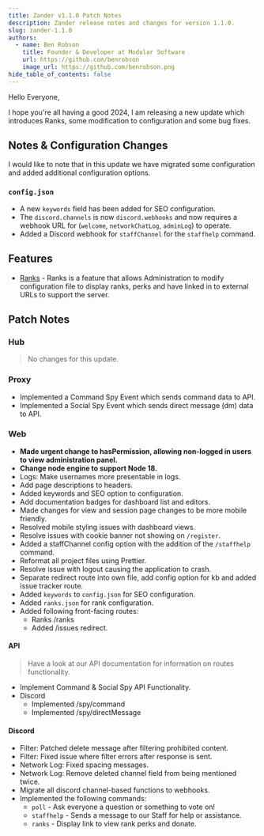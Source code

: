 ```yaml
---
title: Zander v1.1.0 Patch Notes
description: Zander release notes and changes for version 1.1.0.
slug: zander-1.1.0
authors:
  - name: Ben Robson
    title: Founder & Developer at Modular Software
    url: https://github.com/benrobson
    image_url: https://github.com/benrobson.png
hide_table_of_contents: false
---
```


Hello Everyone,

I hope you're all having a good 2024, I am releasing a new update which introduces Ranks, some modification to configuration and some bug fixes.

## Notes & Configuration Changes
I would like to note that in this update we have migrated some configuration and added additional configuration options.

### `config.json`
* A new `keywords` field has been added for SEO configuration.
* The `discord.channels` is now `discord.webhooks` and now requires a webhook URL for (`welcome`, `networkChatLog`, `adminLog`) to operate.
* Added a Discord webhook for `staffChannel` for the `staffhelp` command.

## Features
* [Ranks](/docs/products/zander/features/ranks) - Ranks is a feature that allows Administration to modify configuration file to display ranks, perks and have linked in to external URLs to support the server.

## Patch Notes

### Hub
> No changes for this update.

### Proxy
* Implemented a Command Spy Event which sends command data to API.
* Implemented a Social Spy Event which sends direct message (dm) data to API.

### Web
* **Made urgent change to hasPermission, allowing non-logged in users to view administration panel.**
* **Change node engine to support Node 18.**
* Logs: Make usernames more presentable in logs.
* Add page descriptions to headers.
* Added keywords and SEO option to configuration.
* Add documentation badges for dashboard list and editors.
* Made changes for view and session page changes to be more mobile friendly.
* Resolved mobile styling issues with dashboard views.
* Resolve issues with cookie banner not showing on `/register`.
* Added a staffChannel config option with the addition of the `/staffhelp` command.
* Reformat all project files using Prettier.
* Resolve issue with logout causing the application to crash.
* Separate redirect route into own file, add config option for kb and added issue tracker route.
* Added `keywords` to `config.json` for SEO configuration.
* Added `ranks.json` for rank configuration.
* Added following front-facing routes:
  * Ranks /ranks
  * Added /issues redirect.

#### API

> Have a look at our API documentation for information on routes functionality.

* Implement Command & Social Spy API Functionality.
* Discord
  * Implemented /spy/command
  * Implemented /spy/directMessage

#### Discord
* Filter: Patched delete message after filtering prohibited content.
* Filter: Fixed issue where filter errors after response is sent.
* Network Log: Fixed spacing messages.
* Network Log: Remove deleted channel field from being mentioned twice.
* Migrate all discord channel-based functions to webhooks.
* Implemented the following commands:
  * `poll` - Ask everyone a question or something to vote on!
  * `staffhelp` - Sends a message to our Staff for help or assistance.
  * `ranks` - Display link to view rank perks and donate.
